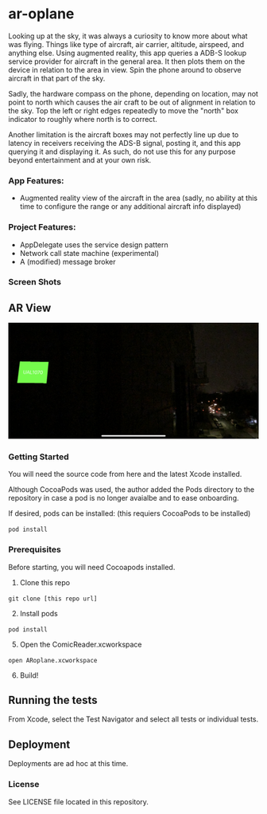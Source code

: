 # ar-oplane

Looking up at the sky, it was always a curiosity to know more about what was flying.  Things like type of aircraft, air carrier, altitude, airspeed, and anything else.  Using augmented reality, this app queries a ADB-S lookup service provider for aircraft in the general area.  It then plots them on the device in relation to the area in view.  Spin the phone around to observe aircraft in that part of the sky.  

Sadly, the hardware compass on the phone, depending on location, may not point to north which causes the air craft to be out of alignment in relation to the sky.  Top the left or right edges repeatedly to move the "north" box indicator to roughly where north is to correct.  

Another limitation is the aircraft boxes may not perfectly line up due to latency in receivers receiving the ADS-B signal, posting it, and this app querying it and displaying it.  As such, do not use this for any purpose beyond entertainment and at your own risk.

### App Features:
* Augmented reality view of the aircraft in the area (sadly, no ability at this time to configure the range or any  additional aircraft info displayed)

### Project Features:
* AppDelegate uses the service design pattern
* Network call state machine (experimental)
* A (modified) message broker 

### Screen Shots

AR View 
--- 
<img src="https://raw.githubusercontent.com/rsbauer/ar-oplane/master/images/arview.png" width="600">

### Getting Started

You will need the source code from here and the latest Xcode installed.  

Although CocoaPods was used, the author added the Pods directory to the repository in case a pod is no longer avaialbe and to ease onboarding.  

If desired, pods can be installed: (this requiers CocoaPods to be installed)

  `pod install`

### Prerequisites

Before starting, you will need Cocoapods installed.  

1. Clone this repo

  `git clone [this repo url]`

2. Install pods

  `pod install`

5. Open the ComicReader.xcworkspace

  `open ARoplane.xcworkspace`

6. Build!

## Running the tests

From Xcode, select the Test Navigator and select all tests or individual tests.  
 
## Deployment

Deployments are ad hoc at this time.

### License

See LICENSE file located in this repository.

